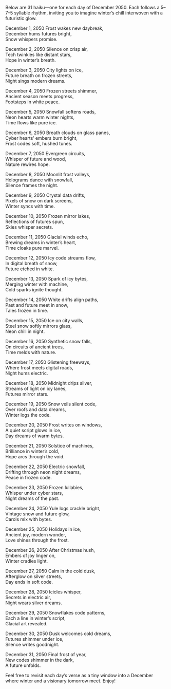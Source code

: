 Below are 31 haiku—one for each day of December 2050. Each follows a 5–7–5 syllable rhythm, inviting you to imagine winter’s chill interwoven with a futuristic glow.

December 1, 2050
Frost wakes new daybreak,  
December hums futures bright,  
Snow whispers promise.

December 2, 2050
Silence on crisp air,  
Tech twinkles like distant stars,  
Hope in winter’s breath.

December 3, 2050
City lights on ice,  
Future breath on frozen streets,  
Night sings modern dreams.

December 4, 2050
Frozen streets shimmer,  
Ancient season meets progress,  
Footsteps in white peace.

December 5, 2050
Snowfall softens roads,  
Neon hearts warm winter nights,  
Time flows like pure ice.

December 6, 2050
Breath clouds on glass panes,  
Cyber hearts’ embers burn bright,  
Frost codes soft, hushed tunes.

December 7, 2050
Evergreen circuits,  
Whisper of future and wood,  
Nature rewires hope.

December 8, 2050
Moonlit frost valleys,  
Holograms dance with snowfall,  
Silence frames the night.

December 9, 2050
Crystal data drifts,  
Pixels of snow on dark screens,  
Winter syncs with time.

December 10, 2050
Frozen mirror lakes,  
Reflections of futures spun,  
Skies whisper secrets.

December 11, 2050
Glacial winds echo,  
Brewing dreams in winter’s heart,  
Time cloaks pure marvel.

December 12, 2050
Icy code streams flow,  
In digital breath of snow,  
Future etched in white.

December 13, 2050
Spark of icy bytes,  
Merging winter with machine,  
Cold sparks ignite thought.

December 14, 2050
White drifts align paths,  
Past and future meet in snow,  
Tales frozen in time.

December 15, 2050
Ice on city walls,  
Steel snow softly mirrors glass,  
Neon chill in night.

December 16, 2050
Synthetic snow falls,  
On circuits of ancient trees,  
Time melds with nature.

December 17, 2050
Glistening freeways,  
Where frost meets digital roads,  
Night hums electric.

December 18, 2050
Midnight drips silver,  
Streams of light on icy lanes,  
Futures mirror stars.

December 19, 2050
Snow veils silent code,  
Over roofs and data dreams,  
Winter logs the code.

December 20, 2050
Frost writes on windows,  
A quiet script glows in ice,  
Day dreams of warm bytes.

December 21, 2050
Solstice of machines,  
Brilliance in winter’s cold,  
Hope arcs through the void.

December 22, 2050
Electric snowfall,  
Drifting through neon night dreams,  
Peace in frozen code.

December 23, 2050
Frozen lullabies,  
Whisper under cyber stars,  
Night dreams of the past.

December 24, 2050
Yule logs crackle bright,  
Vintage snow and future glow,  
Carols mix with bytes.

December 25, 2050
Holidays in ice,  
Ancient joy, modern wonder,  
Love shines through the frost.

December 26, 2050
After Christmas hush,  
Embers of joy linger on,  
Winter cradles light.

December 27, 2050
Calm in the cold dusk,  
Afterglow on silver streets,  
Day ends in soft code.

December 28, 2050
Icicles whisper,  
Secrets in electric air,  
Night wears silver dreams.

December 29, 2050
Snowflakes code patterns,  
Each a line in winter’s script,  
Glacial art revealed.

December 30, 2050
Dusk welcomes cold dreams,  
Futures shimmer under ice,  
Silence writes goodnight.

December 31, 2050
Final frost of year,  
New codes shimmer in the dark,  
A future unfolds.

Feel free to revisit each day’s verse as a tiny window into a December where winter and a visionary tomorrow meet. Enjoy!
